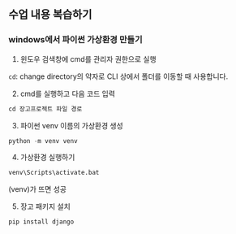 ## 수업 내용 복습하기

### windows에서 파이썬 가상환경 만들기

1. 윈도우 검색창에 cmd를 관리자 권한으로 실행

`cd`: change directory의 약자로 CLI 상에서 폴더를 이동할 때 사용합니다. 


2. cmd를 실행하고 다음 코드 입력

```python
cd 장고프로젝트 파일 경로
```

3. 파이썬 venv 이름의 가상환경 생성

```python
python -m venv venv
```

4. 가상환경 실행하기

```python
venv\Scripts\activate.bat
```

(venv)가 뜨면 성공

5. 장고 패키지 설치

```python
pip install django
```